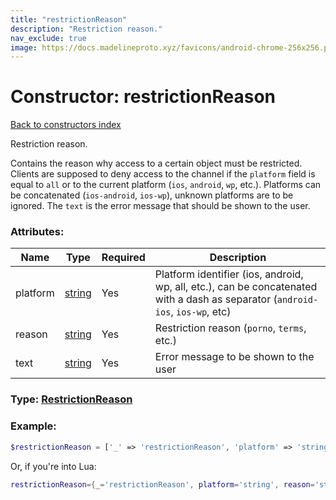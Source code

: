 ```yaml
---
title: "restrictionReason"
description: "Restriction reason."
nav_exclude: true
image: https://docs.madelineproto.xyz/favicons/android-chrome-256x256.png
---
```

# Constructor: restrictionReason  
[Back to constructors index](index.md)



Restriction reason.

Contains the reason why access to a certain object must be restricted. Clients are supposed to deny access to the channel if the `platform` field is equal to `all` or to the current platform (`ios`, `android`, `wp`, etc.). Platforms can be concatenated (`ios-android`, `ios-wp`), unknown platforms are to be ignored. The `text` is the error message that should be shown to the user.

### Attributes:

| Name     |    Type       | Required | Description |
|----------|---------------|----------|-------------|
|platform|[string](../types/string.md) | Yes|Platform identifier (ios, android, wp, all, etc.), can be concatenated with a dash as separator (`android-ios`, `ios-wp`, etc)|
|reason|[string](../types/string.md) | Yes|Restriction reason (`porno`, `terms`, etc.)|
|text|[string](../types/string.md) | Yes|Error message to be shown to the user|



### Type: [RestrictionReason](../types/RestrictionReason.md)


### Example:

```php
$restrictionReason = ['_' => 'restrictionReason', 'platform' => 'string', 'reason' => 'string', 'text' => 'string'];
```  


Or, if you're into Lua:

```lua
restrictionReason={_='restrictionReason', platform='string', reason='string', text='string'}

```


